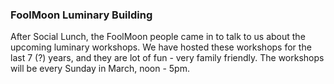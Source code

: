 ### FoolMoon Luminary Building

After Social Lunch, the FoolMoon people came in to talk to us about the upcoming luminary workshops. 
We have hosted these workshops for the last 7 (?) years, and they are lot of fun - very family friendly. 
The workshops will be every Sunday in March, noon - 5pm.
